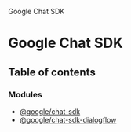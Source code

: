 Google Chat SDK

# Google Chat SDK

## Table of contents

### Modules

- [@google/chat-sdk](modules/google_chat_sdk.md)
- [@google/chat-sdk-dialogflow](modules/google_chat_sdk_dialogflow.md)
